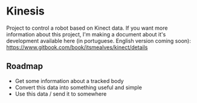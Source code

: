 # Kinesis
Project to control a robot based on Kinect data. If you want more information about this project, I'm making a document about it's development available here (in portuguese. English version coming soon): https://www.gitbook.com/book/itsmealves/kinect/details

## Roadmap
* Get some information about a tracked body
* Convert this data into something useful and simple
* Use this data / send it to somewhere
